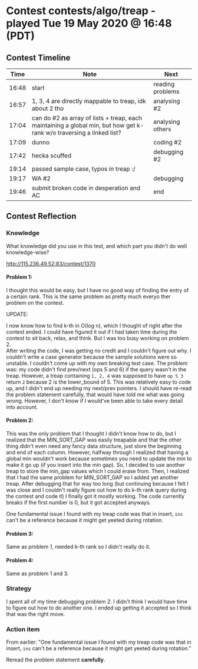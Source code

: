 # Contest contests/algo/treap - played Tue 19 May 2020 @ 16:48 (PDT)

## Contest Timeline

| Time | Note | Next |
|----|----|----|
16:48 | start | reading problems
16:57 | 1, 3, 4 are directly mappable to treap, idk about 2 tho | analysing #2
17:04 | can do #2 as array of lists + treap, each maintaining a global min, but how get k-rank w/o traversing a linked list? | analysing others
17:09 | dunno | coding #2
17:42 | hecka scuffed | debugging #2
19:14 | passed sample case, typos in treap :/
19:17 | WA #2 | debugging
19:46 | submit broken code in desperation and AC | end

## Contest Reflection

### Knowledge
What knowledge did you use in this test, and which part you didn't do well knowledge-wise?

http://115.236.49.52:83/contest/1370
#### Problem 1:

I thought this would be easy, but I have no good way of finding the entry of a certain rank.
This is the same problem as pretty much everyo ther problem on the contest.

UPDATE:

I now know how to find k-th in O(log n), which I thought of right after the contest ended.
I could have figured it out if I had taken time during the contest to sit back, relax, and think.
But I was too busy working on problem 2.  
After writing the code, I was getting no credit and I couldn't figure out why.
I couldn't write a case generator because the sample solutions were so unstable.
I couldn't come up with my own breaking test case.
The problem was: my code didn't find prev/next (ops 5 and 6) if the query wasn't in the treap.
However, a treap containing `1, 2, 4` was supposed to have `op 5 3` return `2` because 2 is the lower_bound of 5.
This was relatively easy to code up, and I didn't end up needing my next/prev pointers.
I should have re-read the problem statement carefully, that would have told me what was going wrong.
However, I don't know if I would've been able to take every detail into account.

#### Problem 2:

This was the only problem that I thought I didn't know how to do, but I realized that the MIN_SORT_GAP was easily treapable and that the other thing didn't even need any fancy data structure, just store the beginning and end of each column.
However, halfway through I realized that having a global min wouldn't work because sometimes you need to update the min to make it go up (if you insert into the min gap). So, I decided to use another treap to store the min_gap values which I could erase from.
Then, I realized that I had the same problem for MIN_SORT_GAP so I added yet another treap.
After debugging that for way too long (but continuing because I felt I was close and I couldn't really figure out how to do k-th rank query during the contest and code it) I finally got it mostly working.
The code currently breaks if the first number is 0, but it got accepted anyways.

One fundamental issue I found with my treap code was that in insert, `ins` can't be a reference because it might get yeeted during rotation.

#### Problem 3:

Same as problem 1, needed k-th rank so I didn't really do it.

#### Problem 4:

Same as problem 1 and 3.

### Strategy
I spent all of my time debugging problem 2. I didn't think I would have time to figure out how to do another one. I ended up getting it accepted so I think that was the right move.

### Action item

From earlier: "One fundamental issue I found with my treap code was that in insert, `ins` can't be a reference because it might get yeeted during rotation."

Reread the problem statement **carefully**.

